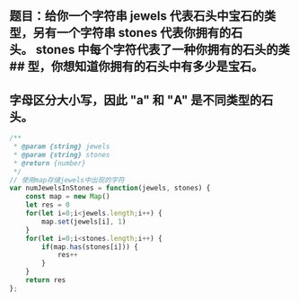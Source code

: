## 题目：给你一个字符串 jewels 代表石头中宝石的类型，另有一个字符串 stones 代表你拥有的石头。 stones 中每个字符代表了一种你拥有的石头的类## 型，你想知道你拥有的石头中有多少是宝石。
## 字母区分大小写，因此 "a" 和 "A" 是不同类型的石头。

```js
/**
 * @param {string} jewels
 * @param {string} stones
 * @return {number}
 */
// 使用map存储jewels中出现的字符
var numJewelsInStones = function(jewels, stones) {
    const map = new Map()
    let res = 0
    for(let i=0;i<jewels.length;i++) {
        map.set(jewels[i], 1)
    }
    for(let i=0;i<stones.length;i++) {
        if(map.has(stones[i])) {
            res++
        }
    }
    return res
};

```